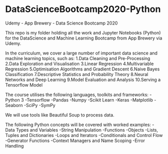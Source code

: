 # DataScienceBootcamp2020-Python
Udemy - App Brewery - Data Science Bootcamp 2020

This repo is my folder holding all the work and Jupyter Notebooks (Python) for the DataScience and Machine Learning Bootcamp from App Brewery via Udemy.

In the curriculum, we cover a large number of important data science and machine learning topics, such as:
1.Data Cleaning and Pre-Processing
2.Data Exploration and Visualisation
3.Linear Regression
4.Multivariable Regression
5.Optimisation Algorithms and Gradient Descent
6.Naive Bayes Classification
7.Descriptive Statistics and Probability Theory
8.Neural Networks and Deep Learning
9.Model Evaluation and Analysis
10.Serving a Tensorflow Model

The course utilises the following languages, toolkits and frameworks:
-Python 3
-Tensorflow
-Pandas
-Numpy
-Scikit Learn
-Keras
-Matplotlib
-Seaborn
-SciPy
-SymPy

We will use tools like Beautiful Soup to process data.

The following Python concepts will be covered with worked examples:
-Data Types and Variables
-String Manipulation
-Functions
-Objects
-Lists, Tuples and Dictionaries
-Loops and Iterators
-Conditionals and Control Flow
-Generator Functions
-Context Managers and Name Scoping
-Error Handling
